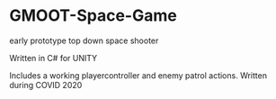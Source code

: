 # GMOOT-Space-Game
early prototype top down space shooter

Written in C# for UNITY

Includes a working playercontroller and enemy patrol actions. Written during COVID 2020
